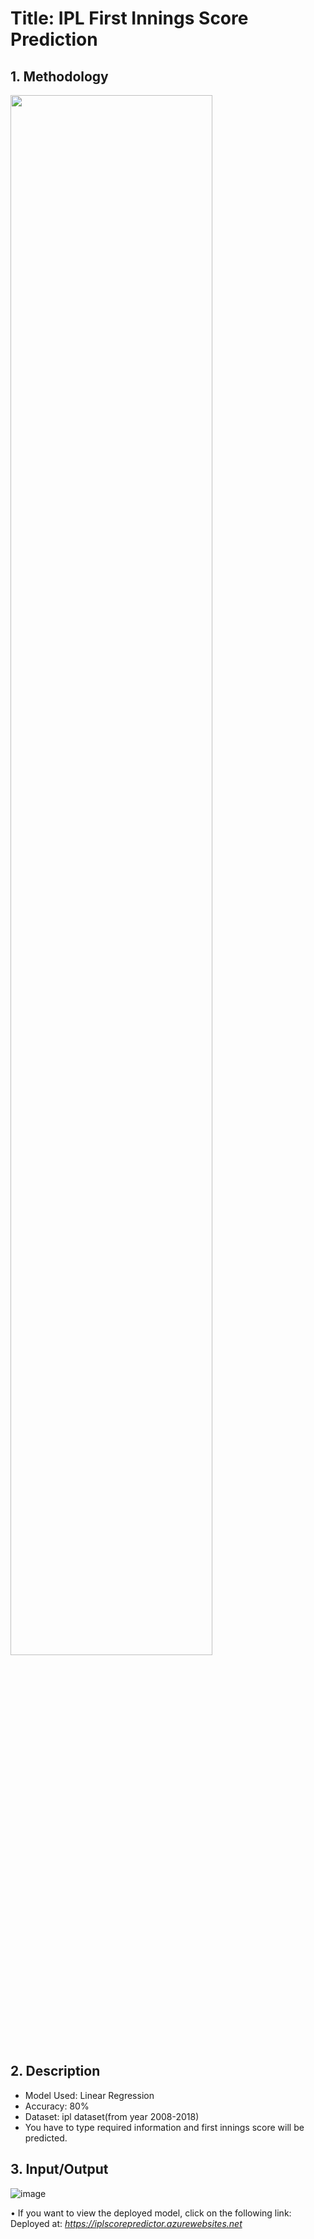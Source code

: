 # **Title: IPL First Innings Score Prediction** 

## **1. Methodology**
<img src="https://user-images.githubusercontent.com/7460892/207003643-e03c8964-3f16-4a62-9a2d-b1eec5d8691f.png" width="80%" height="80%">

## **2. Description**
* Model Used: Linear Regression
* Accuracy: 80%
* Dataset: ipl dataset(from year 2008-2018)
* You have to type required information and first innings score will be predicted.

## **3. Input/Output**
![image](https://user-images.githubusercontent.com/83897460/207534680-01d86e9e-bd6d-431d-89a8-67e1a916b33f.png)


• If you want to view the deployed model, click on the following link:<br />
Deployed at: _https://iplscorepredictor.azurewebsites.net_


